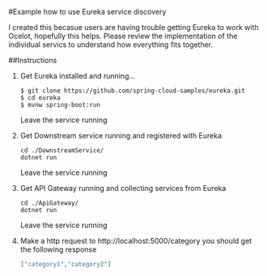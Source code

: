 #Example how to use Eureka service discovery

I created this becasue users are having trouble getting Eureka to work with Ocelot, hopefully this helps. 
Please review the implementation of the individual servics to understand how everything fits together.

##Instructions

1. Get Eureka installed and running...

    ```
    $ git clone https://github.com/spring-cloud-samples/eureka.git
    $ cd eureka
    $ mvnw spring-boot:run
    ```
    Leave the service running
    
2. Get Downstream service running and registered with Eureka

    ```
    cd ./DownstreamService/
    dotnet run
    ```

    Leave the service running

3. Get API Gateway running and collecting services from Eureka

    ```
    cd ./ApiGateway/
    dotnet run
    ```

    Leave the service running

4. Make a http request to http://localhost:5000/category you should get the following response

    ```json
    ["category1","category2"]
    ```